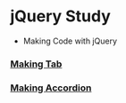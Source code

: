 # jQuery Study
- Making Code with jQuery


### <a href="https://github.com/mook9288/jQuery/tree/master/src/tab">Making Tab</a>
### <a href="https://github.com/mook9288/jQuery/tree/master/src/tab">Making Accordion</a>